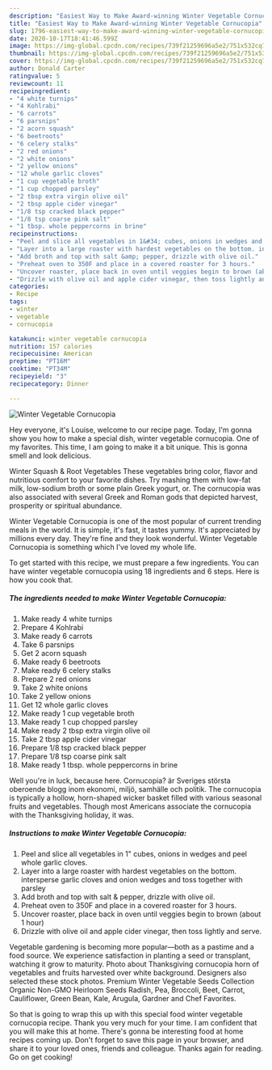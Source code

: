 ```yaml
---
description: "Easiest Way to Make Award-winning Winter Vegetable Cornucopia"
title: "Easiest Way to Make Award-winning Winter Vegetable Cornucopia"
slug: 1796-easiest-way-to-make-award-winning-winter-vegetable-cornucopia
date: 2020-10-17T18:41:46.599Z
image: https://img-global.cpcdn.com/recipes/739f21259696a5e2/751x532cq70/winter-vegetable-cornucopia-recipe-main-photo.jpg
thumbnail: https://img-global.cpcdn.com/recipes/739f21259696a5e2/751x532cq70/winter-vegetable-cornucopia-recipe-main-photo.jpg
cover: https://img-global.cpcdn.com/recipes/739f21259696a5e2/751x532cq70/winter-vegetable-cornucopia-recipe-main-photo.jpg
author: Donald Carter
ratingvalue: 5
reviewcount: 11
recipeingredient:
- "4 white turnips"
- "4 Kohlrabi"
- "6 carrots"
- "6 parsnips"
- "2 acorn squash"
- "6 beetroots"
- "6 celery stalks"
- "2 red onions"
- "2 white onions"
- "2 yellow onions"
- "12 whole garlic cloves"
- "1 cup vegetable broth"
- "1 cup chopped parsley"
- "2 tbsp extra virgin olive oil"
- "2 tbsp apple cider vinegar"
- "1/8 tsp cracked black pepper"
- "1/8 tsp coarse pink salt"
- "1 tbsp. whole peppercorns in brine"
recipeinstructions:
- "Peel and slice all vegetables in 1&#34; cubes, onions in wedges and peel whole garlic cloves."
- "Layer into a large roaster with hardest vegetables on the bottom. intersperse garlic cloves and onion wedges and toss together with parsley"
- "Add broth and top with salt &amp; pepper, drizzle with olive oil."
- "Preheat oven to 350F and place in a covered roaster for 3 hours."
- "Uncover roaster, place back in oven until veggies begin to brown (about 1 hour)"
- "Drizzle with olive oil and apple cider vinegar, then toss lightly and serve."
categories:
- Recipe
tags:
- winter
- vegetable
- cornucopia

katakunci: winter vegetable cornucopia 
nutrition: 157 calories
recipecuisine: American
preptime: "PT16M"
cooktime: "PT34M"
recipeyield: "3"
recipecategory: Dinner

---
```



![Winter Vegetable Cornucopia](https://img-global.cpcdn.com/recipes/739f21259696a5e2/751x532cq70/winter-vegetable-cornucopia-recipe-main-photo.jpg)

Hey everyone, it's Louise, welcome to our recipe page. Today, I'm gonna show you how to make a special dish, winter vegetable cornucopia. One of my favorites. This time, I am going to make it a bit unique. This is gonna smell and look delicious.

Winter Squash &amp; Root Vegetables These vegetables bring color, flavor and nutritious comfort to your favorite dishes. Try mashing them with low-fat milk, low-sodium broth or some plain Greek yogurt, or. The cornucopia was also associated with several Greek and Roman gods that depicted harvest, prosperity or spiritual abundance.

Winter Vegetable Cornucopia is one of the most popular of current trending meals in the world. It is simple, it's fast, it tastes yummy. It's appreciated by millions every day. They're fine and they look wonderful. Winter Vegetable Cornucopia is something which I've loved my whole life.


To get started with this recipe, we must prepare a few ingredients. You can have winter vegetable cornucopia using 18 ingredients and 6 steps. Here is how you cook that.

<!--inarticleads1-->

##### The ingredients needed to make Winter Vegetable Cornucopia:

1. Make ready 4 white turnips
1. Prepare 4 Kohlrabi
1. Make ready 6 carrots
1. Take 6 parsnips
1. Get 2 acorn squash
1. Make ready 6 beetroots
1. Make ready 6 celery stalks
1. Prepare 2 red onions
1. Take 2 white onions
1. Take 2 yellow onions
1. Get 12 whole garlic cloves
1. Make ready 1 cup vegetable broth
1. Make ready 1 cup chopped parsley
1. Make ready 2 tbsp extra virgin olive oil
1. Take 2 tbsp apple cider vinegar
1. Prepare 1/8 tsp cracked black pepper
1. Prepare 1/8 tsp coarse pink salt
1. Make ready 1 tbsp. whole peppercorns in brine


Well you&#39;re in luck, because here. Cornucopia? är Sveriges största oberoende blogg inom ekonomi, miljö, samhälle och politik. The cornucopia is typically a hollow, horn-shaped wicker basket filled with various seasonal fruits and vegetables. Though most Americans associate the cornucopia with the Thanksgiving holiday, it was. 

<!--inarticleads2-->

##### Instructions to make Winter Vegetable Cornucopia:

1. Peel and slice all vegetables in 1&#34; cubes, onions in wedges and peel whole garlic cloves.
1. Layer into a large roaster with hardest vegetables on the bottom. intersperse garlic cloves and onion wedges and toss together with parsley
1. Add broth and top with salt &amp; pepper, drizzle with olive oil.
1. Preheat oven to 350F and place in a covered roaster for 3 hours.
1. Uncover roaster, place back in oven until veggies begin to brown (about 1 hour)
1. Drizzle with olive oil and apple cider vinegar, then toss lightly and serve.


Vegetable gardening is becoming more popular—both as a pastime and a food source. We experience satisfaction in planting a seed or transplant, watching it grow to maturity. Photo about Thanksgiving cornucopia horn of vegetables and fruits harvested over white background. Designers also selected these stock photos. Premium Winter Vegetable Seeds Collection Organic Non-GMO Heirloom Seeds Radish, Pea, Broccoli, Beet, Carrot, Cauliflower, Green Bean, Kale, Arugula, Gardner and Chef Favorites. 

So that is going to wrap this up with this special food winter vegetable cornucopia recipe. Thank you very much for your time. I am confident that you will make this at home. There's gonna be interesting food at home recipes coming up. Don't forget to save this page in your browser, and share it to your loved ones, friends and colleague. Thanks again for reading. Go on get cooking!
